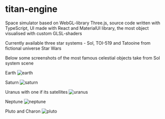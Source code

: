# titan-engine

Space simulator based on WebGL-library Three.js, source code written with TypeScript, UI made with React and MaterialUI library, the most object visualised with custom GLSL-shaders

Currently available three star systems - Sol, TOI-519 and Tatooine from fictional universe Star Wars

Below some screenshots of the most famous celestial objects take from Sol system scene

Earth
![earth](https://github.com/user-attachments/assets/3c87abd8-790e-4ea4-b541-cfd094f0b600)

Saturn
![saturn](https://github.com/user-attachments/assets/42de41d2-fa33-4ae8-89c3-4655e7b89612)

Uranus with one if its satellites
![uranus](https://github.com/user-attachments/assets/dbf32848-bc4f-442e-8c29-f3a3a295b484)

Neptune
![neptune](https://github.com/user-attachments/assets/45ee5775-8b7d-4d0a-b0da-5d43b662d4a0)

Pluto and Charon
![pluto](https://github.com/user-attachments/assets/cfec26e7-d187-44a5-bedd-507374ccc5e5)
